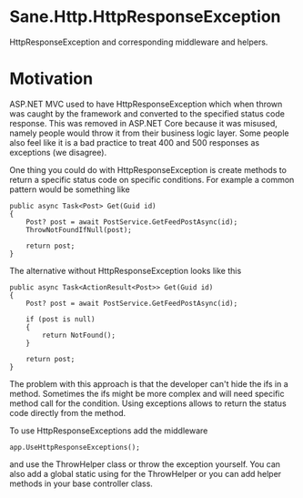 # Sane.Http.HttpResponseException
HttpResponseException and corresponding middleware and helpers.

# Motivation
ASP.NET MVC used to have HttpResponseException which when thrown was caught by the framework and converted to the specified status code response. This was removed in ASP.NET Core because it was misused, namely people would throw it from their business logic layer. Some people also feel like it is a bad practice to treat 400 and 500 responses as exceptions (we disagree).

One thing you could do with HttpResponseException is create methods to return a specific status code on specific conditions. For example a common pattern would be something like

    public async Task<Post> Get(Guid id)
    {
        Post? post = await PostService.GetFeedPostAsync(id);
        ThrowNotFoundIfNull(post);
    
        return post;
    }


The alternative without HttpResponseException looks like this

    public async Task<ActionResult<Post>> Get(Guid id)
    {
        Post? post = await PostService.GetFeedPostAsync(id);
    
        if (post is null)
        {
            return NotFound();
        }
    
        return post;
    }


The problem with this approach is that the developer can't hide the ifs in a method. Sometimes the ifs might be more complex and will need specific method call for the condition. Using exceptions allows to return the status code directly from the method.

To use HttpResponseExceptions add the middleware

    app.UseHttpResponseExceptions();

and use the ThrowHelper class or throw the exception yourself. You can also add a global static using for the ThrowHelper or you can add helper methods in your base controller class.
